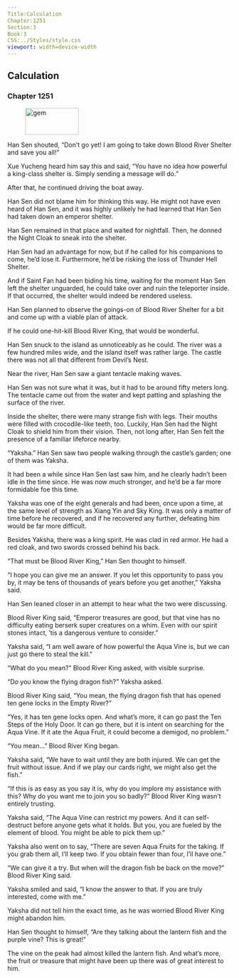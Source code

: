 ```yaml
---
Title:Calculation 
Chapter:1251 
Section:3 
Book:3 
CSS:../Styles/style.css 
viewport: width=device-width
---
```

  
## Calculation
### Chapter 1251
  
<figure>
	<img src="../Images/gem.gif" alt="gem" id="gem" width="120" height="60" />
</figure>
  

  
Han Sen shouted, “Don’t go yet! I am going to take down Blood River Shelter and save you all!”

Xue Yucheng heard him say this and said, “You have no idea how powerful a king-class shelter is. Simply sending a message will do.”

After that, he continued driving the boat away.

Han Sen did not blame him for thinking this way. He might not have even heard of Han Sen, and it was highly unlikely he had learned that Han Sen had taken down an emperor shelter.

Han Sen remained in that place and waited for nightfall. Then, he donned the Night Cloak to sneak into the shelter.

Han Sen had an advantage for now, but if he called for his companions to come, he’d lose it. Furthermore, he’d be risking the loss of Thunder Hell Shelter.

And if Saint Fan had been biding his time, waiting for the moment Han Sen left the shelter unguarded, he could take over and ruin the teleporter inside. If that occurred, the shelter would indeed be rendered useless.

Han Sen planned to observe the goings-on of Blood River Shelter for a bit and come up with a viable plan of attack.

If he could one-hit-kill Blood River King, that would be wonderful.

Han Sen snuck to the island as unnoticeably as he could. The river was a few hundred miles wide, and the island itself was rather large. The castle there was not all that different from Devil’s Nest.

Near the river, Han Sen saw a giant tentacle making waves.

Han Sen was not sure what it was, but it had to be around fifty meters long. The tentacle came out from the water and kept patting and splashing the surface of the river.

Inside the shelter, there were many strange fish with legs. Their mouths were filled with crocodile-like teeth, too. Luckily, Han Sen had the Night Cloak to shield him from their vision. Then, not long after, Han Sen felt the presence of a familiar lifeforce nearby.

“Yaksha.” Han Sen saw two people walking through the castle’s garden; one of them was Yaksha.

It had been a while since Han Sen last saw him, and he clearly hadn’t been idle in the time since. He was now much stronger, and he’d be a far more formidable foe this time.

Yaksha was one of the eight generals and had been, once upon a time, at the same level of strength as Xiang Yin and Sky King. It was only a matter of time before he recovered, and if he recovered any further, defeating him would be far more difficult.

Besides Yaksha, there was a king spirit. He was clad in red armor. He had a red cloak, and two swords crossed behind his back.

“That must be Blood River King,” Han Sen thought to himself.

“I hope you can give me an answer. If you let this opportunity to pass you by, it may be tens of thousands of years before you get another,” Yaksha said.

Han Sen leaned closer in an attempt to hear what the two were discussing.

Blood River King said, “Emperor treasures are good, but that vine has no difficulty eating berserk super creatures on a whim. Even with our spirit stones intact, ’tis a dangerous venture to consider.”

Yaksha said, “I am well aware of how powerful the Aqua Vine is, but we can just go there to steal the kill.”

“What do you mean?” Blood River King asked, with visible surprise.

“Do you know the flying dragon fish?” Yaksha asked.

Blood River King said, “You mean, the flying dragon fish that has opened ten gene locks in the Empty River?”

“Yes, it has ten gene locks open. And what’s more, it can go past the Ten Steps of the Holy Door. It can go there, but it is intent on searching for the Aqua Vine. If it ate the Aqua Fruit, it could become a demigod, no problem.”

“You mean…” Blood River King began.

Yaksha said, “We have to wait until they are both injured. We can get the fruit without issue. And if we play our cards right, we might also get the fish.”

“If this is as easy as you say it is, why do you implore my assistance with this? Why do you want me to join you so badly?” Blood River King wasn’t entirely trusting.

Yaksha said, “The Aqua Vine can restrict my powers. And it can self-destruct before anyone gets what it holds. But you, you are fueled by the element of blood. You might be able to pick them up.”

Yaksha also went on to say, “There are seven Aqua Fruits for the taking. If you grab them all, I’ll keep two. If you obtain fewer than four, I’ll have one.”

“We can give it a try. But when will the dragon fish be back on the move?” Blood River King said.

Yaksha smiled and said, “I know the answer to that. If you are truly interested, come with me.”

Yaksha did not tell him the exact time, as he was worried Blood River King might abandon him.

Han Sen thought to himself, “Are they talking about the lantern fish and the purple vine? This is great!”

The vine on the peak had almost killed the lantern fish. And what’s more, the fruit or treasure that might have been up there was of great interest to him.
